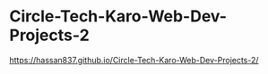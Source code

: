 # Circle-Tech-Karo-Web-Dev-Projects-2
https://hassan837.github.io/Circle-Tech-Karo-Web-Dev-Projects-2/
